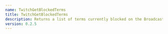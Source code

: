 ```yaml
---
name: TwitchGetBlockedTerms
title: TwitchGetBlockedTerms
description: Returns a list of terms currently blocked on the Broadcaster's Twitch Channel
version: 0.2.5
---
```

